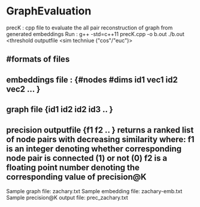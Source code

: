 # GraphEvaluation

precK : cpp file to evaluate the all pair reconstruction of graph from generated embeddings
Run : g++ -std=c++11 precK.cpp -o b.out
	  ./b.out <embeddings file> <graph file> <threshold outputfile <precision outputfile> <jaccard outputfile> <sim techniue ("cos"/"euc")>

#formats of files
--------------------
embeddings file : 
{#nodes #dims
id1 vec1
id2 vec2
...
}
--------------------
graph file
{id1 id2
id2 id3
..
}
--------------------
precision outputfile
{f1 f2
..
}
returns a ranked list of node pairs with decreasing similarity where:
f1 is an integer denoting whether corresponding node pair is connected (1) or not (0)
f2 is a floating point number denoting the corresponding value of precision@K
--------------------
Sample graph file: zachary.txt
Sample embedding file: zachary-emb.txt
Sample precision@K output file: prec_zachary.txt
